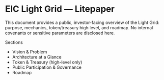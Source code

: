 # EIC Light Grid — Litepaper

This document provides a public, investor-facing overview of the Light Grid: purpose, mechanics, token/treasury high level, and roadmap. No internal covenants or sensitive parameters are disclosed here.

Sections
- Vision & Problem
- Architecture at a Glance
- Token & Treasury (high-level only)
- Public Participation & Governance
- Roadmap

